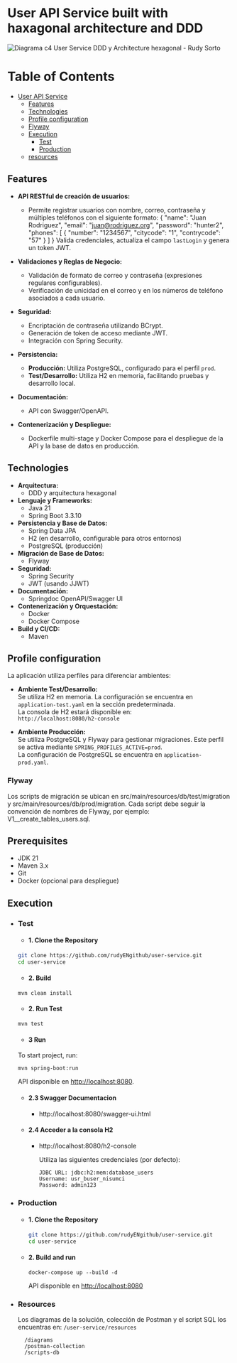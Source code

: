 # User API Service built with haxagonal architecture and DDD
![Diagrama c4 User Service DDD y Architecture hexagonal - Rudy Sorto](https://github.com/user-attachments/assets/8c8be117-16e6-4663-b907-c91044592d75)
# Table of Contents

- [User API Service](#user-api-service)
  - [Features](#features)
  - [Technologies](#Technologies)
  - [Profile configuration](#profile-configuration)
  - [Flyway](#flyway)
  - [Execution](#execution)
    - [Test](#test)
    - [Production](#production)
  - [resources](#resources)

## Features

- **API RESTful de creación de usuarios:**  
    - Permite registrar usuarios con nombre, correo, contraseña y múltiples teléfonos con el siguiente formato:
    {
    "name": "Juan Rodriguez",
    "email": "juan@rodriguez.org",
    "password": "hunter2",
    "phones": [
         {
             "number": "1234567",
             "citycode": "1",
            "contrycode": "57"
        }
  ]
}
  Valida credenciales, actualiza el campo `lastLogin` y genera un token JWT.

- **Validaciones y Reglas de Negocio:**
  - Validación de formato de correo y contraseña (expresiones regulares configurables).
  - Verificación de unicidad en el correo y en los números de teléfono asociados a cada usuario.
- **Seguridad:**
  - Encriptación de contraseña utilizando BCrypt.
  - Generación de token de acceso mediante JWT.
  - Integración con Spring Security.
- **Persistencia:**
  - **Producción:** Utiliza PostgreSQL, configurado para el perfil `prod`.
  - **Test/Desarrollo:** Utiliza H2 en memoria, facilitando pruebas y desarrollo local.
- **Documentación:**
  - API con Swagger/OpenAPI.
- **Contenerización y Despliegue:**
  - Dockerfile multi-stage y Docker Compose para el despliegue de la API y la base de datos en producción.



## Technologies
- **Arquitectura:**
    - DDD y arquitectura hexagonal
- **Lenguaje y Frameworks:**
    - Java 21
    - Spring Boot 3.3.10
- **Persistencia y Base de Datos:**
    - Spring Data JPA
    - H2 (en desarrollo, configurable para otros entornos)
    - PostgreSQL (producción)
- **Migración de Base de Datos:**
  - Flyway
- **Seguridad:**
    - Spring Security
    - JWT (usando JJWT)
- **Documentación:**
    - Springdoc OpenAPI/Swagger UI
- **Contenerización y Orquestación:**
    - Docker
    - Docker Compose
- **Build y CI/CD:**
    - Maven

## Profile configuration

La aplicación utiliza perfiles para diferenciar ambientes:

- **Ambiente Test/Desarrollo:**  
  Se utiliza H2 en memoria. La configuración se encuentra en `application-test.yaml` en la sección predeterminada.  
  La consola de H2 estará disponible en:  
  `http://localhost:8080/h2-console`

- **Ambiente Producción:**  
  Se utiliza PostgreSQL y Flyway para gestionar migraciones. Este perfil se activa mediante `SPRING_PROFILES_ACTIVE=prod`.  
  La configuración de PostgreSQL se encuentra en `application-prod.yaml`.
### Flyway
Los scripts de migración se ubican en src/main/resources/db/test/migration  y src/main/resources/db/prod/migration. Cada script debe seguir la convención de nombres de Flyway, por ejemplo:
V1__create_tables_users.sql.
## Prerequisites
- JDK 21
- Maven 3.x
- Git
- Docker (opcional para despliegue)
## Execution
- ### Test

  - #### 1. Clone the Repository
  ```bash
  git clone https://github.com/rudyENgithub/user-service.git
  cd user-service
  ```
  - #### 2. Build
  ```
  mvn clean install
  ```
  - #### 2. Run Test
  ```
  mvn test
  ```
  - #### 3 Run 
  To start project, run:
  ```
  mvn spring-boot:run
  ```
  API disponible en [http://localhost:8080](http://localhost:8080).
  - #### 2.3 Swagger Documentacion
    - http://localhost:8080/swagger-ui.html
  - #### 2.4 Acceder a la consola H2
    - http://localhost:8080/h2-console

      Utiliza las siguientes credenciales (por defecto):

          JDBC URL: jdbc:h2:mem:database_users
          Username: usr_buser_nisumci
          Password: admin123

- ### Production
  - #### 1. Clone the Repository
    ```bash
    git clone https://github.com/rudyENgithub/user-service.git
    cd user-service
    ```
  - #### 2. Build and run
    ```
    docker-compose up --build -d
    ```
    API disponible en [http://localhost:8080](http://localhost:8080)

- ### Resources
  Los diagramas de la solución, colección de Postman y el script SQL los encuentras en: 
       `/user-service/resources`

        /diagrams
        /postman-collection
        /scripts-db
